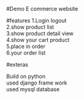 #Demo E commerce website

#features
1.Login logout <br>
2.show product list <br>
3.show product detail view <br>
4.show your cart product <br>
5.place in order <br>
6.your order list <br>

#exteras
 <p>
  Build on python
  <br>
  used django frame work
  <br>
  used mysql database
  </p>
